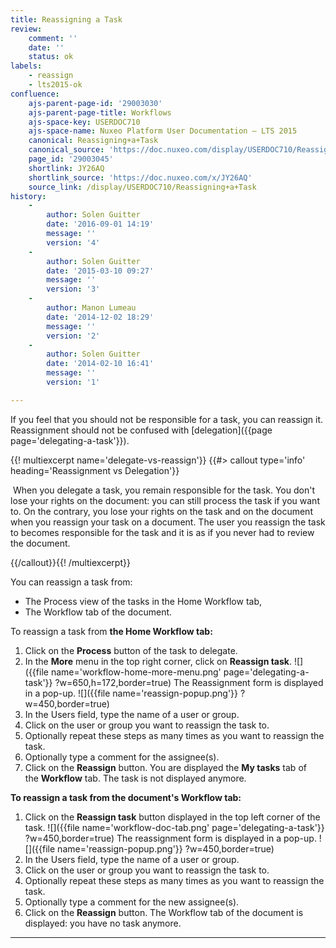 ```yaml
---
title: Reassigning a Task
review:
    comment: ''
    date: ''
    status: ok
labels:
    - reassign
    - lts2015-ok
confluence:
    ajs-parent-page-id: '29003030'
    ajs-parent-page-title: Workflows
    ajs-space-key: USERDOC710
    ajs-space-name: Nuxeo Platform User Documentation — LTS 2015
    canonical: Reassigning+a+Task
    canonical_source: 'https://doc.nuxeo.com/display/USERDOC710/Reassigning+a+Task'
    page_id: '29003045'
    shortlink: JY26AQ
    shortlink_source: 'https://doc.nuxeo.com/x/JY26AQ'
    source_link: /display/USERDOC710/Reassigning+a+Task
history:
    - 
        author: Solen Guitter
        date: '2016-09-01 14:19'
        message: ''
        version: '4'
    - 
        author: Solen Guitter
        date: '2015-03-10 09:27'
        message: ''
        version: '3'
    - 
        author: Manon Lumeau
        date: '2014-12-02 18:29'
        message: ''
        version: '2'
    - 
        author: Solen Guitter
        date: '2014-02-10 16:41'
        message: ''
        version: '1'

---
```

If you feel that you should not be responsible for a task, you can reassign it. Reassignment should not be confused with [delegation]({{page page='delegating-a-task'}}).

{{! multiexcerpt name='delegate-vs-reassign'}} {{#> callout type='info' heading='Reassignment vs Delegation'}}

&nbsp;When you delegate a task, you remain responsible for the task. You don't lose your rights on the document: you can still process the task if you want to. On the contrary, you lose your rights on the task and on the document when you reassign your task on a document. The user you reassign the task to becomes responsible for the task and it is as if you never had to review the document.

{{/callout}}{{! /multiexcerpt}}

You can reassign a task from:

*   The Process view of the tasks in the Home Workflow tab,
*   The Workflow tab of the document.

To reassign a task from **the Home Workflow tab:**

1.  Click on the&nbsp;**Process**&nbsp;button of the task to delegate.
2.  In the&nbsp;**More**&nbsp;menu in the top right corner, click on **Reassign task**.
    ![]({{file name='workflow-home-more-menu.png' page='delegating-a-task'}} ?w=650,h=172,border=true)
    The Reassignment form is displayed in a pop-up.
    ![]({{file name='reassign-popup.png'}} ?w=450,border=true)
3.  In the Users field, type the name of a user or group.
4.  Click on the user or group you want to reassign the task to.
5.  Optionally repeat these steps as many times as you want to reassign the task.
6.  Optionally type a comment for the assignee(s).
7.  Click on the **Reassign** button.
    You are displayed the&nbsp;**My tasks**&nbsp;tab of the&nbsp;**Workflow**&nbsp;tab. The task is not displayed anymore.

**To reassign a task from the document's Workflow tab:**

1.  Click on the **Reassign task**&nbsp;button displayed in the top left corner of the task.
    ![]({{file name='workflow-doc-tab.png' page='delegating-a-task'}} ?w=450,border=true)
    The reassignment form is displayed in a pop-up.
    ![]({{file name='reassign-popup.png'}} ?w=450,border=true)
2.  In the Users field, type the name of a user or group.
3.  Click on the user or group you want to reassign the task to.
4.  Optionally repeat these steps as many times as you want to reassign the task.
5.  Optionally type a comment for the new assignee(s).
6.  Click on the **Reassign** button.
    The Workflow tab of the document is displayed: you have no task anymore.

* * *